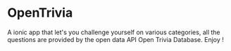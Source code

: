 # OpenTrivia
A ionic app that let's you challenge yourself on various categories, all the questions are provided by the open data API Open Trivia Database. Enjoy !
